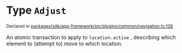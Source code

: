# Type `Adjust`
<sub>Declared in [packages/sdk/app-framework/src/plugins/common/navigation.ts:128](https://github.com/dxos/dxos/blob/f2f84db18/packages/sdk/app-framework/src/plugins/common/navigation.ts#L128)</sub>


An atomic transaction to apply to  `location.active` , describing which element to (attempt to) move to which location.



